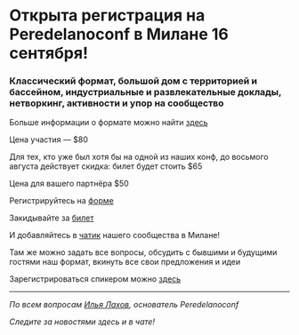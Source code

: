 # Открыта регистрация на **Peredelanoconf** в Милане 16 сентября!

### Классический формат, большой дом с территорией и бассейном, индустриальные и развлекательные доклады, нетворкинг, активности и упор на сообщество

Больше информации о формате можно найти [здесь](/./confs/standard.md)

Цена участия — $80

Для тех, кто уже был хотя бы на одной из наших конф, до восьмого августа действует скидка: билет будет стоить $65

Цена для вашего партнёра $50 

Регистрируйтесь на [форме]( https://docs.google.com/forms/d/1M41rBumcmBXbnRkR839biwgdogwWMNYPRrCcDJM_mDY)

Закидывайте за [билет](/./guides/how-to-pay.md)

И добавляйтесь в [чатик](https://t.me/peredelano_milan) нашего сообщества в Милане! 

Там же можно задать все вопросы, обсудить с бывшими и будущими гостями наш формат, вкинуть все свои предложения и идеи

Зарегистрироваться спикером можно [здесь](/./guides/tech-speech.md)

---

_По всем вопросам [Илья Лахов](https://t.me/ilakhov), основатель Peredelanoconf_

_Следите за новостями здесь и в чате!_
